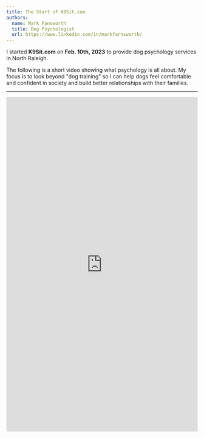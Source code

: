 ```yaml
---
title: The Start of K9Sit.com
authors:
  name: Mark Fansworth
  title: Dog Psychologist
  url: https://www.linkedin.com/in/markfarnsworth/
---
```

I started <b>K9Sit.com</b> on <b>Feb. 10th, 2023</b> to provide dog psychology
services in North Raleigh.

The following is a short video showing what psychology is all about. My focus
is to look beyond "dog training" so I can help dogs feel comfortable and
confident in society and build better relationships with their families.

<hr/>

<iframe 
width="100%"
height="881" 
src="https://www.youtube.com/embed/AxVMHu9aWJ0"
title="Rainy days with Tig"
frameborder="0"
allow="accelerometer; autoplay; clipboard-write; encrypted-media; gyroscope; picture-in-picture; web-share" allowfullscreen>
</iframe>
